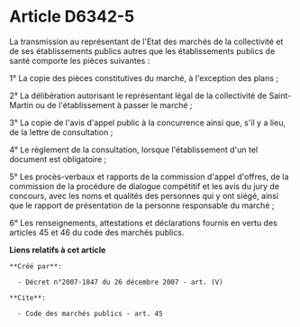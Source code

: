 # Article D6342-5

La transmission au représentant de l'Etat des marchés de la collectivité et de ses établissements publics autres que les
établissements publics de santé comporte les pièces suivantes : 

1° La copie des pièces constitutives du marché, à l'exception des plans ; 

2° La délibération autorisant le représentant légal de la collectivité de Saint-Martin ou de l'établissement à passer le
marché ; 

3° La copie de l'avis d'appel public à la concurrence ainsi que, s'il y a lieu, de la lettre de consultation ; 

4° Le règlement de la consultation, lorsque l'établissement d'un tel document est obligatoire ; 

5° Les procès-verbaux et rapports de la commission d'appel d'offres, de la commission de la procédure de dialogue compétitif
et les avis du jury de concours, avec les noms et qualités des personnes qui y ont siégé, ainsi que le rapport de
présentation de la personne responsable du marché ; 

6° Les renseignements, attestations et déclarations fournis en vertu des articles 45 et 46 du code des marchés publics.

**Liens relatifs à cet article**

	**Créé par**:

	  - Décret n°2007-1847 du 26 décembre 2007 - art. (V)

	**Cite**:

	  - Code des marchés publics - art. 45
